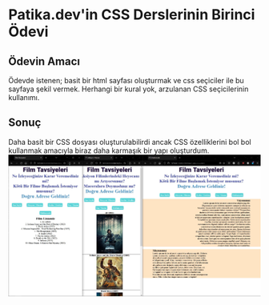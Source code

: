 # Patika.dev'in CSS Derslerinin Birinci Ödevi

## Ödevin Amacı

Ödevde istenen; basit bir html sayfası oluşturmak ve css seçiciler ile bu sayfaya şekil vermek. Herhangi bir kural yok, arzulanan CSS seçicilerinin kullanımı.

## Sonuç

Daha basit bir CSS dosyası oluşturulabilirdi ancak CSS özelliklerini bol bol kullanmak amacıyla biraz daha karmaşık bir yapı oluşturdum.
![CSS Ödev 1](/FrontendBeginner/CSS/1-FilmSayfasi/Odev1.jpg "CSS Ödev 1")
